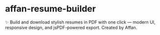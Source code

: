 # affan-resume-builder
✨ Build and download stylish resumes in PDF with one click — modern UI, responsive design, and jsPDF-powered export. Created by Affan.
